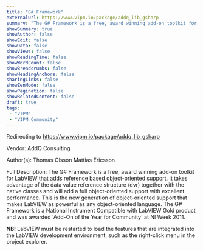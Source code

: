 ```yaml
---
title: "G# Framework"
externalUrl: https://www.vipm.io/package/addq_lib_gsharp
summary: "The G# Framework is a free, award winning add-on toolkit for LabVIEW that adds reference based object-oriented support."
showSummary: true
showAuthor: false
showEdit: false
showData: false
showViews: false
showReadingTime: false
showWordCount: false
showBreadcrumbs: false
showHeadingAnchors: false
sharingLinks: false
showZenMode: false
showPagination: false
showRelatedContent: false
draft: true
tags:
 - "VIPM"
 - "VIPM Community"
---
```


Redirecting to https://www.vipm.io/package/addq_lib_gsharp

Vendor: AddQ Consulting

Author(s): Thomas Olsson Mattias Ericsson
 
Full Description:
The G# Framework is a free, award winning add-on toolkit for LabVIEW that adds reference based object-oriented support. It takes advantage of the data value reference structure  (dvr) together with the native classes and will add a full object-oriented support with excellent performance. This is the new generation of object-oriented support that makes LabVIEW as powerful as any object-oriented language. The G# Framework is a National Instrument Compatible with LabVIEW Gold product and was awarded 'Add-On of the Year for Community' at NI Week 2011.

**NB!** LabVIEW must be restarted to load the features that are integrated into the LabVIEW development environment, such as the right-click menu in the project explorer.